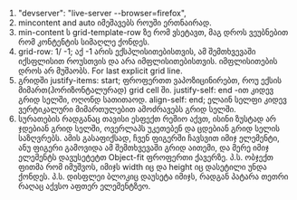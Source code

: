 1.  "devserver": "live-server --browser=firefox",
2.  mincontent and auto იმეშავებს როუში ერთნაირად.
3.  min-content ს grid-template-row ზე რომ ვსეტავთ,
    მაგ დროს ვეუბნებით რომ კონტენტის სიმაღლე ქონდეს.
4.  grid-row: 1/ -1; აქ -1 არის ექსპლისითებისთვის, ამ შემთხვევაში
    იქსფლისით როუსთვის და არა იმფლისითებისთვის.
    იმფლისითების დროს არ მუშაობს. For last explicit grid line.
5.  გრიდში justify-items: start; ფროფერთთ ვაპოზიცინირებთ,
    როუ ექსის მიმართ(ჰორიზონტალურად) grid cell ში. justify-self: end -ით კიდევ გრიდ სელში,
    ოღონდ სათითაოდ. align-self: end; ელაინ სელფი კიდევ
    ვერტიკალური მიმართულებით ამოძრავებს გრიდ სელში.
6.  სურათების რადგანაც თავისი ესფექთ რეშიო აქვთ, ისინი ზუსტად არ ჯდებიან გრიდ სელში,
    ოვერლაპს უკეთებენ და ცდებიან გრიდ სელის საზღვრებს. ამის გასაფიქსად, ჩვენ ფიგერში
    ჩავსვით იმიჯ ელემენტი, ანუ ფიგერი გამოვიდა ამ შემთხვევაში გრიდ აითემი, და მერე
    იმიჯ ელემენტს დავუსეტეტთ Object-fit ფროფერთი ქავერზე.
    პ.ს. ობჯექთ ფითმა რომ იმუშვოს, იმიჯს width იც და
    height იც დასეტილი უნდა ქონდეს.
    პ.ს. დისფლეი ბლოკიც დაუსეტა იმიჯს, რადგან პატარა თეთრი რაღაც
    აქვსო აფთერ ელემენტზეო.
